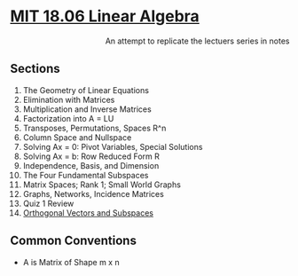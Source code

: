 # [MIT 18.06 Linear Algebra](https://www.youtube.com/watch?v=7UJ4CFRGd-U&list=PLE7DDD91010BC51F8) 
<p align="right">An attempt to replicate the lectuers series in notes</p>


## Sections
1. The Geometry of Linear Equations
2. Elimination with Matrices
3. Multiplication and Inverse Matrices
4. Factorization into A = LU
5. Transposes, Permutations, Spaces R^n
6. Column Space and Nullspace
7. Solving Ax = 0: Pivot Variables, Special Solutions
8. Solving Ax = b: Row Reduced Form R
9. Independence, Basis, and Dimension
10. The Four Fundamental Subspaces
11. Matrix Spaces; Rank 1; Small World Graphs
12. Graphs, Networks, Incidence Matrices
13. Quiz 1 Review
14. [Orthogonal Vectors and Subspaces](lectuers/LECTUER_14.md)



## Common Conventions
* A is Matrix of Shape m x n

